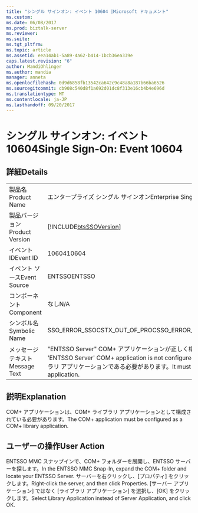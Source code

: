 ```yaml
---
title: "シングル サインオン: イベント 10604 |Microsoft ドキュメント"
ms.custom: 
ms.date: 06/08/2017
ms.prod: biztalk-server
ms.reviewer: 
ms.suite: 
ms.tgt_pltfrm: 
ms.topic: article
ms.assetid: eea14ab1-5a89-4a62-b414-1bcb36ea339e
caps.latest.revision: "6"
author: MandiOhlinger
ms.author: mandia
manager: anneta
ms.openlocfilehash: 0d9d6858fb13542ca642c9c48a8a187b66ba6526
ms.sourcegitcommit: cb908c540d8f1a692d01dc8f313e16cb4b4e696d
ms.translationtype: MT
ms.contentlocale: ja-JP
ms.lasthandoff: 09/20/2017
---
```

# <a name="single-sign-on-event-10604"></a><span data-ttu-id="13330-102">シングル サインオン: イベント 10604</span><span class="sxs-lookup"><span data-stu-id="13330-102">Single Sign-On: Event 10604</span></span>
## <a name="details"></a><span data-ttu-id="13330-103">詳細</span><span class="sxs-lookup"><span data-stu-id="13330-103">Details</span></span>  
  
|||  
|-|-|  
|<span data-ttu-id="13330-104">製品名</span><span class="sxs-lookup"><span data-stu-id="13330-104">Product Name</span></span>|<span data-ttu-id="13330-105">エンタープライズ シングル サインオン</span><span class="sxs-lookup"><span data-stu-id="13330-105">Enterprise Single Sign-On</span></span>|  
|<span data-ttu-id="13330-106">製品バージョン</span><span class="sxs-lookup"><span data-stu-id="13330-106">Product Version</span></span>|[!INCLUDE[btsSSOVersion](../includes/btsssoversion-md.md)]|  
|<span data-ttu-id="13330-107">イベント ID</span><span class="sxs-lookup"><span data-stu-id="13330-107">Event ID</span></span>|<span data-ttu-id="13330-108">10604</span><span class="sxs-lookup"><span data-stu-id="13330-108">10604</span></span>|  
|<span data-ttu-id="13330-109">イベント ソース</span><span class="sxs-lookup"><span data-stu-id="13330-109">Event Source</span></span>|<span data-ttu-id="13330-110">ENTSSO</span><span class="sxs-lookup"><span data-stu-id="13330-110">ENTSSO</span></span>|  
|<span data-ttu-id="13330-111">コンポーネント</span><span class="sxs-lookup"><span data-stu-id="13330-111">Component</span></span>|<span data-ttu-id="13330-112">なし</span><span class="sxs-lookup"><span data-stu-id="13330-112">N/A</span></span>|  
|<span data-ttu-id="13330-113">シンボル名</span><span class="sxs-lookup"><span data-stu-id="13330-113">Symbolic Name</span></span>|<span data-ttu-id="13330-114">SSO_ERROR_SSOCSTX_OUT_OF_PROC</span><span class="sxs-lookup"><span data-stu-id="13330-114">SSO_ERROR_SSOCSTX_OUT_OF_PROC</span></span>|  
|<span data-ttu-id="13330-115">メッセージ テキスト</span><span class="sxs-lookup"><span data-stu-id="13330-115">Message Text</span></span>|<span data-ttu-id="13330-116">"ENTSSO Server" COM+ アプリケーションが正しく構成されていません。</span><span class="sxs-lookup"><span data-stu-id="13330-116">The 'ENTSSO Server' COM+ application is not configured correctly.</span></span> <span data-ttu-id="13330-117">COM+ ライブラリ アプリケーションである必要があります。</span><span class="sxs-lookup"><span data-stu-id="13330-117">It must be a COM+ library application.</span></span>|  
  
## <a name="explanation"></a><span data-ttu-id="13330-118">説明</span><span class="sxs-lookup"><span data-stu-id="13330-118">Explanation</span></span>  
 <span data-ttu-id="13330-119">COM+ アプリケーションは、COM+ ライブラリ アプリケーションとして構成されている必要があります。</span><span class="sxs-lookup"><span data-stu-id="13330-119">The COM+ application must be configured as a COM+ library application.</span></span>  
  
## <a name="user-action"></a><span data-ttu-id="13330-120">ユーザーの操作</span><span class="sxs-lookup"><span data-stu-id="13330-120">User Action</span></span>  
 <span data-ttu-id="13330-121">ENTSSO MMC スナップインで、COM+ フォルダーを展開し、ENTSSO サーバーを探します。</span><span class="sxs-lookup"><span data-stu-id="13330-121">In the ENTSSO MMC Snap-In, expand the COM+ folder and locate your ENTSSO Server.</span></span> <span data-ttu-id="13330-122">サーバーを右クリックし、[プロパティ] をクリックします。</span><span class="sxs-lookup"><span data-stu-id="13330-122">Right-click the server, and then click Properties.</span></span> <span data-ttu-id="13330-123">[サーバー アプリケーション] ではなく [ライブラリ アプリケーション] を選択し、[OK] をクリックします。</span><span class="sxs-lookup"><span data-stu-id="13330-123">Select Library Application instead of Server Application, and click OK.</span></span>
